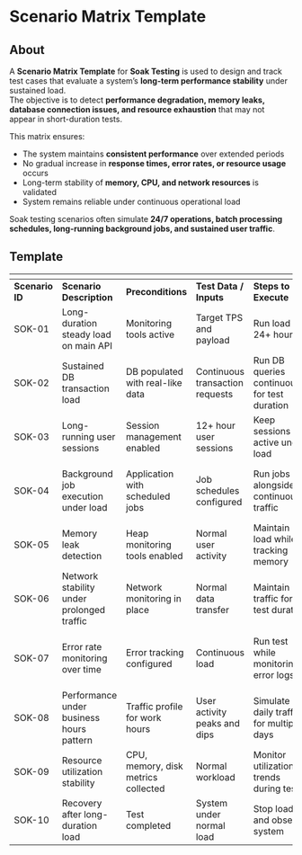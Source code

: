 # Scenario Matrix Template

## About

A **Scenario Matrix Template** for **Soak Testing** is used to design and track test cases that evaluate a system’s **long-term performance stability** under sustained load.\
The objective is to detect **performance degradation, memory leaks, database connection issues, and resource exhaustion** that may not appear in short-duration tests.

This matrix ensures:

* The system maintains **consistent performance** over extended periods
* No gradual increase in **response times, error rates, or resource usage** occurs
* Long-term stability of **memory, CPU, and network resources** is validated
* System remains reliable under continuous operational load

Soak testing scenarios often simulate **24/7 operations, batch processing schedules, long-running background jobs, and sustained user traffic**.

## Template

<table data-header-hidden data-full-width="true"><thead><tr><th></th><th></th><th width="130.33984375"></th><th></th><th></th><th></th><th></th><th></th></tr></thead><tbody><tr><td><strong>Scenario ID</strong></td><td><strong>Scenario Description</strong></td><td><strong>Preconditions</strong></td><td><strong>Test Data / Inputs</strong></td><td><strong>Steps to Execute</strong></td><td><strong>Expected Result</strong></td><td><strong>Priority</strong></td><td><strong>Remarks</strong></td></tr><tr><td>SOK-01</td><td>Long-duration steady load on main API</td><td>Monitoring tools active</td><td>Target TPS and payload</td><td>Run load for 24+ hours</td><td>Response times remain stable, no errors</td><td>High</td><td>Baseline endurance check</td></tr><tr><td>SOK-02</td><td>Sustained DB transaction load</td><td>DB populated with real-like data</td><td>Continuous transaction requests</td><td>Run DB queries continuously for test duration</td><td>No connection leaks, stable query times</td><td>High</td><td>Detects DB resource leaks</td></tr><tr><td>SOK-03</td><td>Long-running user sessions</td><td>Session management enabled</td><td>12+ hour user sessions</td><td>Keep sessions active under load</td><td>No unexpected session drops</td><td>High</td><td>Validates session handling</td></tr><tr><td>SOK-04</td><td>Background job execution under load</td><td>Application with scheduled jobs</td><td>Job schedules configured</td><td>Run jobs alongside continuous traffic</td><td>Jobs complete without delays or failures</td><td>Medium</td><td>Ensures job performance stability</td></tr><tr><td>SOK-05</td><td>Memory leak detection</td><td>Heap monitoring tools enabled</td><td>Normal user activity</td><td>Maintain load while tracking memory</td><td>Memory usage stays consistent, no leaks</td><td>High</td><td>Detects memory management issues</td></tr><tr><td>SOK-06</td><td>Network stability under prolonged traffic</td><td>Network monitoring in place</td><td>Normal data transfer</td><td>Maintain traffic for test duration</td><td>No packet loss or connection timeouts</td><td>Medium</td><td>Ensures stable communication</td></tr><tr><td>SOK-07</td><td>Error rate monitoring over time</td><td>Error tracking configured</td><td>Continuous load</td><td>Run test while monitoring error logs</td><td>Error rates remain within acceptable limits</td><td>Medium</td><td>Tracks long-term stability</td></tr><tr><td>SOK-08</td><td>Performance under business hours pattern</td><td>Traffic profile for work hours</td><td>User activity peaks and dips</td><td>Simulate daily traffic for multiple days</td><td>Consistent performance across cycles</td><td>Medium</td><td>Validates daily operational pattern</td></tr><tr><td>SOK-09</td><td>Resource utilization stability</td><td>CPU, memory, disk metrics collected</td><td>Normal workload</td><td>Monitor utilization trends during test</td><td>No upward drift in resource usage</td><td>High</td><td>Detects resource leaks</td></tr><tr><td>SOK-10</td><td>Recovery after long-duration load</td><td>Test completed</td><td>System under normal load</td><td>Stop load and observe system</td><td>No lingering performance degradation</td><td>High</td><td>Confirms post-soak stability</td></tr></tbody></table>
